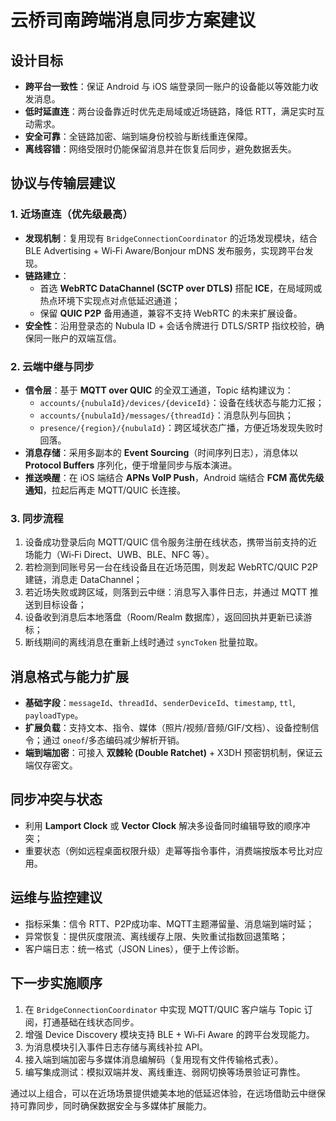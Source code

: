 # 云桥司南跨端消息同步方案建议

## 设计目标
- **跨平台一致性**：保证 Android 与 iOS 端登录同一账户的设备能以等效能力收发消息。
- **低时延直连**：两台设备靠近时优先走局域或近场链路，降低 RTT，满足实时互动需求。
- **安全可靠**：全链路加密、端到端身份校验与断线重连保障。
- **离线容错**：网络受限时仍能保留消息并在恢复后同步，避免数据丢失。

## 协议与传输层建议
### 1. 近场直连（优先级最高）
- **发现机制**：复用现有 `BridgeConnectionCoordinator` 的近场发现模块，结合 BLE Advertising + Wi‑Fi Aware/Bonjour mDNS 发布服务，实现跨平台发现。
- **链路建立**：
  - 首选 **WebRTC DataChannel (SCTP over DTLS)** 搭配 **ICE**，在局域网或热点环境下实现点对点低延迟通道；
  - 保留 **QUIC P2P** 备用通道，兼容不支持 WebRTC 的未来扩展设备。
- **安全性**：沿用登录态的 Nubula ID + 会话令牌进行 DTLS/SRTP 指纹校验，确保同一账户的双端互信。

### 2. 云端中继与同步
- **信令层**：基于 **MQTT over QUIC** 的全双工通道，Topic 结构建议为：
  - `accounts/{nubulaId}/devices/{deviceId}`：设备在线状态与能力汇报；
  - `accounts/{nubulaId}/messages/{threadId}`：消息队列与回执；
  - `presence/{region}/{nubulaId}`：跨区域状态广播，方便近场发现失败时回落。
- **消息存储**：采用多副本的 **Event Sourcing**（时间序列日志），消息体以 **Protocol Buffers** 序列化，便于增量同步与版本演进。
- **推送唤醒**：在 iOS 端结合 **APNs VoIP Push**，Android 端结合 **FCM 高优先级通知**，拉起后再走 MQTT/QUIC 长连接。

### 3. 同步流程
1. 设备成功登录后向 MQTT/QUIC 信令服务注册在线状态，携带当前支持的近场能力（Wi‑Fi Direct、UWB、BLE、NFC 等）。
2. 若检测到同账号另一台在线设备且在近场范围，则发起 WebRTC/QUIC P2P 建链，消息走 DataChannel；
3. 若近场失败或跨区域，则落到云中继：消息写入事件日志，并通过 MQTT 推送到目标设备；
4. 设备收到消息后本地落盘（Room/Realm 数据库），返回回执并更新已读游标；
5. 断线期间的离线消息在重新上线时通过 `syncToken` 批量拉取。

## 消息格式与能力扩展
- **基础字段**：`messageId`、`threadId`、`senderDeviceId`、`timestamp`, `ttl`, `payloadType`。
- **扩展负载**：支持文本、指令、媒体（照片/视频/音频/GIF/文档）、设备控制信令；通过 `oneof`/多态编码减少解析开销。
- **端到端加密**：可接入 **双棘轮 (Double Ratchet)** + X3DH 预密钥机制，保证云端仅存密文。

## 同步冲突与状态
- 利用 **Lamport Clock** 或 **Vector Clock** 解决多设备同时编辑导致的顺序冲突；
- 重要状态（例如远程桌面权限升级）走幂等指令事件，消费端按版本号比对应用。

## 运维与监控建议
- 指标采集：信令 RTT、P2P成功率、MQTT主题滞留量、消息端到端时延；
- 异常恢复：提供灰度限流、离线缓存上限、失败重试指数回退策略；
- 客户端日志：统一格式（JSON Lines），便于上传诊断。

## 下一步实施顺序
1. 在 `BridgeConnectionCoordinator` 中实现 MQTT/QUIC 客户端与 Topic 订阅，打通基础在线状态同步。
2. 增强 Device Discovery 模块支持 BLE + Wi‑Fi Aware 的跨平台发现能力。
3. 为消息模块引入事件日志存储与离线补拉 API。
4. 接入端到端加密与多媒体消息编解码（复用现有文件传输格式表）。
5. 编写集成测试：模拟双端并发、离线重连、弱网切换等场景验证可靠性。

通过以上组合，可以在近场场景提供媲美本地的低延迟体验，在远场借助云中继保持可靠同步，同时确保数据安全与多媒体扩展能力。
